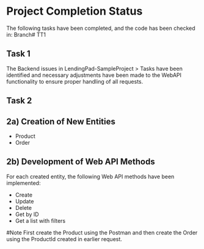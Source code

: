 # Project Completion Status
The following tasks have been completed, and the code has been checked in: Branch# TT1
## Task 1
The Backend issues in LendingPad-SampleProject > Tasks have been identified and necessary adjustments have been made to the WebAPI functionality to ensure proper handling of all requests.

## Task 2
## 2a) Creation of New Entities
* Product
* Order
## 2b) Development of Web API Methods 
For each created entity, the following Web API methods have been implemented:
* Create
* Update
* Delete
* Get by ID
* Get a list with filters

#Note
First create the Product using the Postman and then create the Order using the ProductId created in earlier request.
